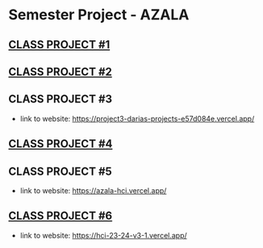 ﻿# Semester Project - AZALA <!-- omit in toc -->
## [CLASS PROJECT #1](https://github.com/dariaar/HCI-23-24/tree/main/class-projects/class-project-1)

## [CLASS PROJECT #2](https://github.com/dariaar/HCI-23-24/tree/main/class-projects/class-project-2)

## CLASS PROJECT #3 
- link to website: https://project3-darias-projects-e57d084e.vercel.app/

## [CLASS PROJECT #4](https://github.com/dariaar/HCI-23-24/tree/main/class-projects/class-project-4)

## CLASS PROJECT #5
- link to website: https://azala-hci.vercel.app/

## [CLASS PROJECT #6](https://github.com/dariaar/HCI-23-24/tree/main/class-projects/class-project-6)
- link to website: https://hci-23-24-v3-1.vercel.app/





